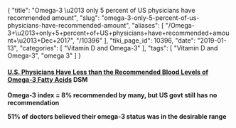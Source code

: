 {
    "title": "Omega-3 \u2013 only 5 percent of US physicians have recommended amount",
    "slug": "omega-3-only-5-percent-of-us-physicians-have-recommended-amount",
    "aliases": [
        "/Omega-3+\u2013+only+5+percent+of+US+physicians+have+recommended+amount+\u2013+Dec+2017",
        "/10396"
    ],
    "tiki_page_id": 10396,
    "date": "2019-01-13",
    "categories": [
        "Vitamin D and Omega-3"
    ],
    "tags": [
        "Vitamin D and Omega-3",
        "omega 3"
    ]
}


#### [U.S. Physicians Have Less than the Recommended Blood Levels of Omega-3 Fatty Acids](https://www.dsm.com/markets/human-nutrition/en/talking-nutrition/physicians-have-less-than-recommended-blood-levels.html) DSM

 **Omega-3 index = 8% recommended by many, but US govt still has no recommendation** 

 **51% of doctors believed their omega-3 status was in the desirable range**